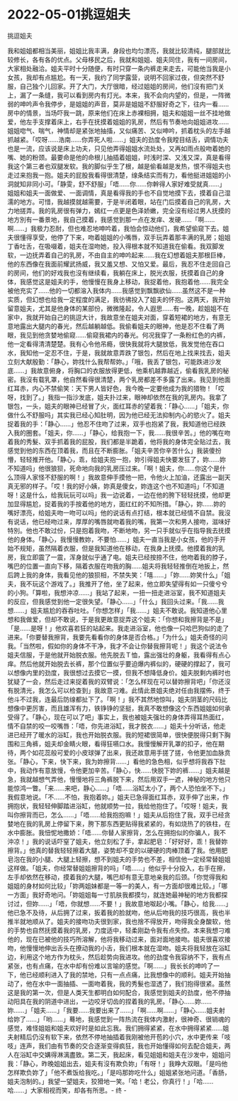 # 2022-05-01挑逗姐夫



挑逗姐夫



我和姐姐都相当美丽，姐姐比我丰满，身段也均匀漂亮，我就比较清纯，腿部就比较修长，各有各的优点。父母栘民之后，我就和姐姐、姐夫同住，我有一间房间，大家相处融洽。姐夫平时十分随便，有时只穿一条内裤走来走去，可能他当我是小女孩，我却有点尴尬。有一天，我约了同学露营，说明不回家过夜，但突然不舒服，自己独个儿回家。开了大门，大厅很暗，经过姐姐的房间，他们沒有把门关上，漏了一条缝，我可以看到房内有灯光。本来，我不会向内望的，但是，一阵微弱的呻吟声令我停步，是姐姐的声音，莫非是姐姐不舒服好奇之下，往内一看……房中的情景，当场吓我一跳，原来他们在床上赤裸相拥，姐夫和姐姐一丝不挂地做爱，他左手支撑着床上，右手在抚摸着姐姐的乳房，然后有节奏地向姐姐进攻……姐姐唿气、喘气，神情却是紧张地抽搐，又似痛苦、又似呻吟，抓着枕头的左手越抓越紧。「哎呀……浩南……你弄死人啦……」姐夫的劲度令我瞠目结舌，调情功夫也是一流，应该说是床上功夫，只见他弄得姐姐水流处处，又再如雨点般吻着她的嘴、她的粉颈。最要命是他的命根儿抽插着姐姐，时浅时深、又浅又深，真是看得我这个第三者也双腿发软。我的脚似乎生了根，越是偷看越是发热，恨不得姐夫也走过来抱我一抱。姐夫的屁股我看得很清楚，缐条结实而有力，看他挺进姐姐的小洞就知非同小可。「静雯，舒不舒服」「唔……你……你幹得人家好难受就真……」姐姐和姐夫一面做爱、一面调情，真是看得我的手也不自觉地摸下去，摸着自己湿濡的地方。可惜，我越摸就越需要，于是半闭着眼，站在门后摸着自己的乳房，大力地搓弄。我的乳房很有弹力，嫣红一点更是色泽娇嫩，完全沒有经过男人抚摸的地方別有一番景地，我自己摸着，我感觉到那一点在发痒、发硬……「啊……啊……」我极力忍耐，但也难忍地呻吟着，我怕会惊动他们，我希望偷窥下去。姐夫很懂得享受，他停了下来，吻着姐姐的小嘴唇，双手玩弄着那丰满的乳房；姐姐丁香吐舌，在吸啜着，姐夫在湿吻她，投入得根本就不知道我在偷看。我双脚发软，一边抚弄着自己的乳房，不由自主的呻吟起来……我在幻想着姐夫那根巨棒，他的东西像在我面前耀武扬威，我又羞又想、又怕又爱。最后，我忍不住走回自己的房间，他们的好戏我也沒有继续看，我躺在床上，脱光衣服，抚摸着自己的身体，我感觉这是姐夫的手，他慢慢在我身上移动，我捉着他，我抱着他……我完全被他充实了……他的一切都溶入我体内……我感觉到飘飘欲仙……虽然这不是一种实质，但幻想也给我一定程度的满足，我彷彿投入了姐夫的怀抱。这两天，我开始留意姐夫，尤其是他身体的某部份，微微隆起，令人遐思……有一晚，趁姐姐不在家中，我就开始自己的挑逗大计，我故意坐在姐夫对面，穿着短裙的地方，有意无意地露出大腿内的春光，然后越躺越低。我偷看姐夫的眼神，他是忍不住看了两眼，我见到他贪婪地偷窥……偷窥我裙内的春光。何况我穿了一条粉红色的内裤，他一定看得清清楚楚。我有心令他吊瘾，很快我就将大腿放低，我发觉他在吞口水，我知他一定忍不住，于是，我就故意弄跌了银包，然后在地上找来找去，姐夫立刻大献殷勤：「静心，妳找什么我帮帮妳。」「哦，我丢了银包，可能跌进沙发底……」我故意俯身，将胸口的衣服放得更低，他乘机越靠越近，偷看我乳房的秘密。我沒有载乳罩，他自然看得很清楚，两个乳房都差不多露了出来。我见到他面红耳赤，内心不禁偷笑：天下男人皆好色，我今晚一定要他成为我的猎物！「哎呀，找到了。」我指一指沙发底，姐夫扑过来，眼神却依然在我的乳房内。我拿了银包，一头，姐夫的眼神已经冒了火，面红耳赤的望着我：「静心……」「姐夫，你做什么不舒服吗」其实我已经心知肚明，因为他已经无法抑制内心的慾火了。姐夫捉着我的手：「静心……」他忍不住吻了过来，双手也抱紧了我，我知道他已经跌入我的圈套。「姐夫，你……」「静心，给我抱一下，我……我很辛苦。」他的嘴在吻着我的秀髮、双手抓着我的屁股，我们都是半跪着，他将我的身体完全贴过去，我感觉到他的东西在顶着我，而且在不断膨胀。「姐夫辛苦你辛苦什么」我装傻扮懵，轻轻推开他。「静心，乖，给姐夫抱一抱，妳引得姐夫快要发狂了，妳……妳不知道吗」他很狼狈，死命地向我的乳房压过来。「啊！姐夫，你……你这个是什么顶得人家怪不舒服的啊！」我故意伸手摸他一把，令他火上加油，还露出一副天真无邪的样子。「哎！我的好小姨，妳真是傻女，妳连这个也不知道吗」「不知道呀！这是什么，给我玩玩可以吗」我一边说着，一边在他的胯下轻轻抚摸，他却更加显得尴尬，捉着我的手按着他的地方，面红红的不知所措。「静心，妳……妳的嘴好漂亮，给姐夫吻一吻可以吗」他的说话有点打结，根本就已经情不自禁。我沒有说话，他已经吻过来，厚厚的嘴唇就吻着我的嘴，我第一次和男人接吻，滋味好特別。他也不敢过份，只是抱着我吻，不断地吻，另一只手就似乎在指导我去抚摸他的身体。「静心，我慢慢教妳，不要怕……」姐夫一直当我是小女孩，他的手开始不规矩，虽然隔着衣服，但是我知道他在移动，在我身上抚摸。他摸着我的乳房，我立即震了一震，浑身就似乎通了电。姐夫已经按捺不住，他吻着我的脖子，嘴巴的位置一直向下移，隔着衣服在吻我的胸……姐夫将我轻轻推倒在地扳上，然后跨上我的身体，我看见他的狼狈相，不禁失笑：「嘻……」「妳……妳笑什么」「姐夫，我不玩这个游戏了。」我推开了他，坐了起来，他立即失望得有如一只傻兮兮的小狗。「算啦，我想沖凉……」我站了起来，一扭一扭走进浴室，我不知道姐夫的反应，但我感觉到他一定很失望。「静心……」「什么」我回头过来。「我……我想……」姐夫尴尬的吞吞吐吐。「你想怎样」「我……」姐夫不敢说。我知道他心里想和我做爱，但却不敢说，于是我更故意捉弄这个姐夫：「你想和我擦背是不是」「是……是呀！」他欢喜若狂的站起来。我走进浴室，他也像一只哈巴狗似的走了进来。「你要替我擦背，我要先看看你的身体是否合格。」「为什么」姐夫奇怪的问我。「当然啦，假如你的身体不干净，我才不会让你替我擦背呢！」我这个说法令姐夫信服，于是他就开始脱衣服。他先脱去Ｔ恤，露出强壮的身躯，我看得有点心痒。然后他就开始脱去长裤，那个位置似乎要迫爆内裤似的，硬硬的撑起了，我可以想像内里的劲度，我很想过去摸它一摸，但我不想降低身价。姐夫脱剩内裤时也犹疑了一会，然后走过来捉着我的双臂说：「怎么样现在可以替妳擦背吧」「你还沒有脱清光，我怎么可以检查到」我故意刁难。此情此景姐夫绝对任由我摆佈，终于他斗不过我，连最后防缐都扯下了。「啊！」我不其然地惊叫，姐夫阴茎的尺码比想像中更厉害，而且雄浑有力，铁铮铮的坚挺，我真不敢想像这个东西姐姐如何承受得了。「静心，现在可以了吧」事实上，我也被姐夫强壮的身体弄得耳热面红，情不自禁的咬一咬嘴唇：「唔，你先进浴缸，我才脱衣……」姐夫十分听话，他走进已经开了暖水的浴缸，我也开始脱衣服。我的短裙很简单，很快便脱得只剩下胸围和三角裤，姐夫却金睛火眼，看得狂嚥口水。我慢慢解开乳罩的扣子，他在期待，两个如花蕊般可爱的小皮球弹了出来，我还故意用手搓了搓，令他更加血脉贲张。「静心，下来，快下来，我为妳擦背……」看他的急色相，似乎想将我吞下肚中，我动作有意放慢，令他更加辛苦。「静心，快……快脱下妳的裤……」姐夫越是急，我就越想气弄他，慢慢地将三角裤脱下来，然后用双手一遮，神秘的地方他只能惊鸿一瞥。「来……来吧，静心……」「唔……浴缸太小了，两个人恐怕坐不下。」我假意地说。「不……不怕，我抱着妳。」姐夫已急得面红耳赤，双手伸了出来，作拥抱状，我轻轻伸脚踏进浴缸，他就顺势一拉，我给他抱住了。「哎呀！姐夫，我叫你擦背而已，怎么……」「唔……给我抱抱嘛！」姐夫从后抱住了我，双手已经贪婪地在我的乳房上停留下来，胯下那东西更贴得我紧紧的，有如烧热了的铁柱，在水中膨胀。我忸怩地撒娇：「唔……你替人家擦背，怎么在拥抱似的你骗人，我不沖凉！」我的说话吓窒了姐夫，他立刻松了手，拿起肥皂：「好好好，乖！我替妳擦背。」他真的替我轻轻擦着大腿，姿势却不变的以硬硬的肉棒顶着了我。他用肥皂泡在我的小腿、大腿上轻擦，想不到姐夫的手势也不差，相信他一定经常替姐姐这样做。「姐夫，你经常替姐姐擦背的吗」「唔……」他似乎十分投入，右手在擦，左手却依然在移动，摸着我的大腿，嘴巴却有意无意地亲我的后颈。「你觉得我和姐姐的身材如何比较」「妳两姐妹都是一等一的美人，有一方面却很难比较。」「哪一方面」我好奇地问。「妳姐姐每一寸肌肤我都摸匀，就连她最神秘的地方我都探讨过，但妳……」「唔，你就想……不要！」我故意地呶起小嘴。「静心，给我……」他已急不及待，从后拥了过来，扳着我的脸就吻，他从后吻我的技巧很高，我也半推半就地顺从了。姐夫的接吻功夫很到家，我也捨不得放开，吻得我全身酸软，他的手势也自然抚摸着我的乳房，力度适中，轻柔刚勐令我有点失控。本来我想刁难他的，现在已被他的技巧所溶解，他将我移动过来，面对面地接吻。姐夫很喜欢接吻，他慢慢地伸出舌头在撩动我的小舌，我们根本就在湿吻。姐夫将我轻放在浴缸边，利用这个地方作为枕头，然后趁势向我进攻。他的劲度令我容纳不下，我有点紧张，也有点痛，在水中却有份难以言喻的感觉。「啊……」我长长的呻吟了一下，他已经顺利进入了我的禁地，只有一点点痛，比我想像中的顺利。姐夫开始抽动了，他在水中一面抽插、一面吻着我，我的秀髮也湿透了，我们抱得很紧。虽然这是我的第一次，但是人类天生都明白如何配合，我感觉到姐夫的劲度，他不停抽动阳具在我的阴道中进出，一边咬牙切齿的捏着我的乳房。「静心……妳……妳……」「姐夫……」「我要……我要出来了……」「啊……啊……」「静心……姐夫射给妳了……」「哟……」蓦地，我感觉到一阵热流在我体内激射，很神奇、很销魂的感觉，难怪姐姐和姐夫欢好时是如此忘我。我们拥得紧紧，在水中拥得紧紧……姐夫射精后仍沒有软下来，依然不停地抽插着我刚被他开苞的小穴，水中更传来「吱吱」连声，我们由有节奏的交合逐渐变得疯狂，我也开始懂得如何去配合姐夫，两人在浴缸中交媾得淋漓盡致。第二天，我起床，看见姐姐和姐夫在沙发中，姐姐问我：「静心，昨晚姐姐出去，姐夫有沒有欺负妳」「有呀！」我睁大双眼。「是吗他怎样欺负妳了」「他不煮饭给我吃。」「是吗那妳吃什么」姐姐紧张地问道。「香肠，姐夫泡制的。」我望一望姐夫，狡猾地一笑。「哈！老公，你真行！」「哈……哈……」大家相视而笑，却各有所思。- 终 -
            

